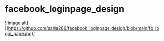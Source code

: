 ﻿# facebook_loginpage_design
![image alt][(https://github.com/sahla286/facebook_loginpage_design/blob/main/fb_login_page.jpg)]
